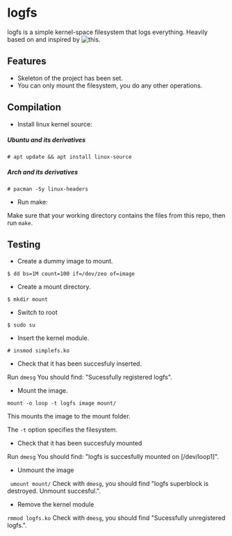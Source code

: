 # logfs
logfs is a simple kernel-space filesystem that logs everything. Heavily based on and inspired by ![this](github.com/psankar/simplefs/).

## Features
- Skeleton of the project has been set.
- You can only mount the filesystem, you do any other operations.


## Compilation

- Install linux kernel source:
##### Ubuntu and its derivatives
```# apt update && apt install linux-source```
##### Arch and its derivatives
```# pacman -Sy linux-headers```

- Run make:

Make sure that your working directory contains the files from this repo, then run ```make```.

## Testing

- Create a dummy image to mount.

```$ dd bs=1M count=100 if=/dev/zeo of=image```

- Create a mount directory.

```$ mkdir mount```
- Switch to root

```$ sudo su```
- Insert the kernel module.

```# insmod simplefs.ko```
- Check that it has been succesfuly inserted.

Run ```dmesg``` You should find: "Sucessfully registered logfs".
- Mount the image.

```mount -o loop -t logfs image mount/```

This mounts the image to the mount folder.

The ```-t``` option specifies the filesystem.
- Check that it has been succesfuly mounted

Run ```dmesg``` You should find: "logfs is succesfully mounted on [/dev/loop1]".
- Unmount the image

``` umount mount/```
Check with ```dmesg```, you should find "logfs  superblock is destroyed. Unmount succesful.".
- Remove the kernel module

```rmmod logfs.ko```
Check with ```dmesg```, you should find "Sucessfully unregistered logfs.".
